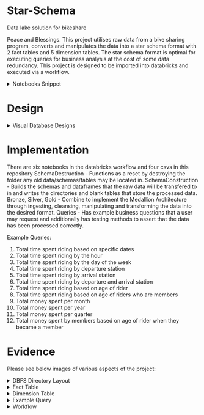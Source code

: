 # Star-Schema
Data lake solution for bikeshare

Peace and Blessings. 
This project utilises raw data from a bike sharing program, converts and manipulates the data into a star schema format with 2 fact tables and 5 dimension tables. The star schema format is optimal for executing queries for business analysis at the cost of some data redundancy.
This project is designed to be imported into databricks and executed via a workflow.

<details>
<summary> Notebooks Snippet </summary>
![Alt Text](https://github.com/Adenation/Star-Schema/blob/main/img/DBFSSnip.png)
</details>

# Design

<details>
<summary> Visual Database Designs </summary>
Conceptual Database Design
![Conceptual Database Design](https://github.com/Adenation/Star-Schema/blob/main/img/ConceptualDatabaseDesign.png)
Logical Database Design
![Logical Database Design](https://github.com/Adenation/Star-Schema/blob/main/img/LogicalDatabaseDesign.png)
Physical Database Design
![Physical Database Design](https://github.com/Adenation/Star-Schema/blob/main/img/PhysicalDatabaseDesign.png)
</details>

# Implementation

There are six notebooks in the databricks workflow and four csvs in this repository
SchemaDestruction - Functions as a reset by destroying the folder any old data/schemas/tables may be located in.
SchemaConstruction - Builds the schemas and dataframes that the raw data will be transfered to in and writes the directories and blank tables that store the processed data.
Bronze, Silver, Gold - Combine to implement the Medallion Architecture through ingesting, cleansing, manipulating and transforming the data into the desired format.
Queries - Has example business questions that a user may request and additionally has testing methods to assert that the data has been processed correctly.

Example Queries:

1) Total time spent riding based on specific dates
2) Total time spent riding by the hour
3) Total time spent riding by the day of the week
4) Total time spent riding by departure station
5) Total time spent riding by arrival station
6) Total time spent riding by departure and arrival station
7) Total time spent riding based on age of rider
8) Total time spent riding based on age of riders who are members
9) Total money spent per month
10) Total money spent per year
11) Total money spent per quarter
12) Total money spent by members based on age of rider when they became a member

# Evidence 

Please see below images of various aspects of the project:
<details>
<summary> DBFS Directory Layout </summary>
![image](https://github.com/Adenation/Star-Schema/blob/main/img/designimages.png)
</details>

<details>
<summary> Fact Table </summary>
![image](https://github.com/Adenation/Star-Schema/blob/main/img/FactTableSnip.png)
</details>

<details>
<summary> Dimension Table </summary>
![image](https://github.com/Adenation/Star-Schema/blob/main/img/DimensionTableSnip.png)
</details>

<details>
<summary> Example Query </summary>
![image](https://github.com/Adenation/Star-Schema/blob/main/img/QuerySnip.png)
</details>

<details>
<summary> Workflow </summary>
![image](https://github.com/Adenation/Star-Schema/blob/main/img/WorkflowSnip.png)

</details>
